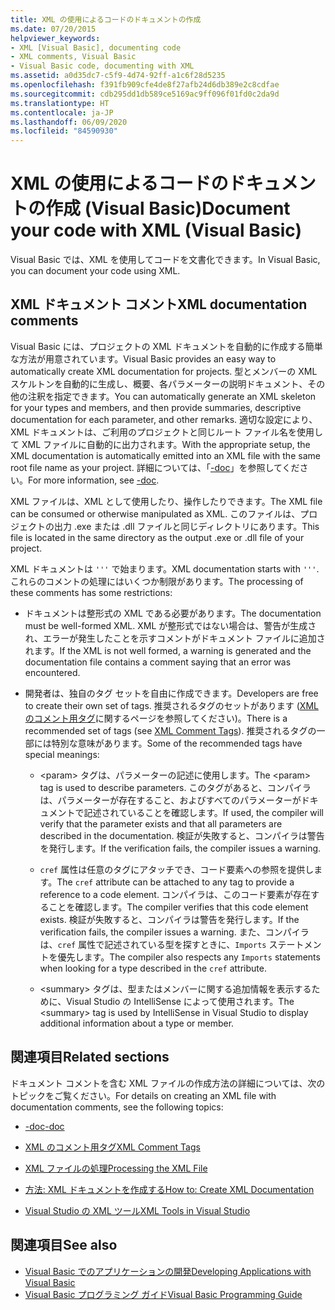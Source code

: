 ```yaml
---
title: XML の使用によるコードのドキュメントの作成
ms.date: 07/20/2015
helpviewer_keywords:
- XML [Visual Basic], documenting code
- XML comments, Visual Basic
- Visual Basic code, documenting with XML
ms.assetid: a0d35dc7-c5f9-4d74-92ff-a1c6f28d5235
ms.openlocfilehash: f391fb909cfe4de8f27afb24d6db389e2c8cdfae
ms.sourcegitcommit: cdb295dd1db589ce5169ac9ff096f01fd0c2da9d
ms.translationtype: HT
ms.contentlocale: ja-JP
ms.lasthandoff: 06/09/2020
ms.locfileid: "84590930"
---
```

# <a name="document-your-code-with-xml-visual-basic"></a><span data-ttu-id="4d838-102">XML の使用によるコードのドキュメントの作成 (Visual Basic)</span><span class="sxs-lookup"><span data-stu-id="4d838-102">Document your code with XML (Visual Basic)</span></span>

<span data-ttu-id="4d838-103">Visual Basic では、XML を使用してコードを文書化できます。</span><span class="sxs-lookup"><span data-stu-id="4d838-103">In Visual Basic, you can document your code using XML.</span></span>

## <a name="xml-documentation-comments"></a><span data-ttu-id="4d838-104">XML ドキュメント コメント</span><span class="sxs-lookup"><span data-stu-id="4d838-104">XML documentation comments</span></span>

<span data-ttu-id="4d838-105">Visual Basic には、プロジェクトの XML ドキュメントを自動的に作成する簡単な方法が用意されています。</span><span class="sxs-lookup"><span data-stu-id="4d838-105">Visual Basic provides an easy way to automatically create XML documentation for projects.</span></span> <span data-ttu-id="4d838-106">型とメンバーの XML スケルトンを自動的に生成し、概要、各パラメーターの説明ドキュメント、その他の注釈を指定できます。</span><span class="sxs-lookup"><span data-stu-id="4d838-106">You can automatically generate an XML skeleton for your types and members, and then provide summaries, descriptive documentation for each parameter, and other remarks.</span></span> <span data-ttu-id="4d838-107">適切な設定により、XML ドキュメントは、ご利用のプロジェクトと同じルート ファイル名を使用して XML ファイルに自動的に出力されます。</span><span class="sxs-lookup"><span data-stu-id="4d838-107">With the appropriate setup, the XML documentation is automatically emitted into an XML file with the same root file name as your project.</span></span> <span data-ttu-id="4d838-108">詳細については、「[-doc](../../reference/command-line-compiler/doc.md)」を参照してください。</span><span class="sxs-lookup"><span data-stu-id="4d838-108">For more information, see [-doc](../../reference/command-line-compiler/doc.md).</span></span>

<span data-ttu-id="4d838-109">XML ファイルは、XML として使用したり、操作したりできます。</span><span class="sxs-lookup"><span data-stu-id="4d838-109">The XML file can be consumed or otherwise manipulated as XML.</span></span> <span data-ttu-id="4d838-110">このファイルは、プロジェクトの出力 .exe または .dll ファイルと同じディレクトリにあります。</span><span class="sxs-lookup"><span data-stu-id="4d838-110">This file is located in the same directory as the output .exe or .dll file of your project.</span></span>

<span data-ttu-id="4d838-111">XML ドキュメントは `'''` で始まります。</span><span class="sxs-lookup"><span data-stu-id="4d838-111">XML documentation starts with `'''`.</span></span> <span data-ttu-id="4d838-112">これらのコメントの処理にはいくつか制限があります。</span><span class="sxs-lookup"><span data-stu-id="4d838-112">The processing of these comments has some restrictions:</span></span>

- <span data-ttu-id="4d838-113">ドキュメントは整形式の XML である必要があります。</span><span class="sxs-lookup"><span data-stu-id="4d838-113">The documentation must be well-formed XML.</span></span> <span data-ttu-id="4d838-114">XML が整形式ではない場合は、警告が生成され、エラーが発生したことを示すコメントがドキュメント ファイルに追加されます。</span><span class="sxs-lookup"><span data-stu-id="4d838-114">If the XML is not well formed, a warning is generated and the documentation file contains a comment saying that an error was encountered.</span></span>

- <span data-ttu-id="4d838-115">開発者は、独自のタグ セットを自由に作成できます。</span><span class="sxs-lookup"><span data-stu-id="4d838-115">Developers are free to create their own set of tags.</span></span> <span data-ttu-id="4d838-116">推奨されるタグのセットがあります ([XML のコメント用タグ](../../language-reference/xmldoc/index.md)に関するページを参照してください)。</span><span class="sxs-lookup"><span data-stu-id="4d838-116">There is a recommended set of tags (see [XML Comment Tags](../../language-reference/xmldoc/index.md)).</span></span> <span data-ttu-id="4d838-117">推奨されるタグの一部には特別な意味があります。</span><span class="sxs-lookup"><span data-stu-id="4d838-117">Some of the recommended tags have special meanings:</span></span>

  - <span data-ttu-id="4d838-118">\<param> タグは、パラメーターの記述に使用します。</span><span class="sxs-lookup"><span data-stu-id="4d838-118">The \<param> tag is used to describe parameters.</span></span> <span data-ttu-id="4d838-119">このタグがあると、コンパイラは、パラメーターが存在すること、およびすべてのパラメーターがドキュメントで記述されていることを確認します。</span><span class="sxs-lookup"><span data-stu-id="4d838-119">If used, the compiler will verify that the parameter exists and that all parameters are described in the documentation.</span></span> <span data-ttu-id="4d838-120">検証が失敗すると、コンパイラは警告を発行します。</span><span class="sxs-lookup"><span data-stu-id="4d838-120">If the verification fails, the compiler issues a warning.</span></span>

  - <span data-ttu-id="4d838-121">`cref` 属性は任意のタグにアタッチでき、コード要素への参照を提供します。</span><span class="sxs-lookup"><span data-stu-id="4d838-121">The `cref` attribute can be attached to any tag to provide a reference to a code element.</span></span> <span data-ttu-id="4d838-122">コンパイラは、このコード要素が存在することを確認します。</span><span class="sxs-lookup"><span data-stu-id="4d838-122">The compiler verifies that this code element exists.</span></span> <span data-ttu-id="4d838-123">検証が失敗すると、コンパイラは警告を発行します。</span><span class="sxs-lookup"><span data-stu-id="4d838-123">If the verification fails, the compiler issues a warning.</span></span> <span data-ttu-id="4d838-124">また、コンパイラは、`cref` 属性で記述されている型を探すときに、`Imports` ステートメントを優先します。</span><span class="sxs-lookup"><span data-stu-id="4d838-124">The compiler also respects any `Imports` statements when looking for a type described in the `cref` attribute.</span></span>

  - <span data-ttu-id="4d838-125">\<summary> タグは、型またはメンバーに関する追加情報を表示するために、Visual Studio の IntelliSense によって使用されます。</span><span class="sxs-lookup"><span data-stu-id="4d838-125">The \<summary> tag is used by IntelliSense in Visual Studio to display additional information about a type or member.</span></span>

## <a name="related-sections"></a><span data-ttu-id="4d838-126">関連項目</span><span class="sxs-lookup"><span data-stu-id="4d838-126">Related sections</span></span>

<span data-ttu-id="4d838-127">ドキュメント コメントを含む XML ファイルの作成方法の詳細については、次のトピックをご覧ください。</span><span class="sxs-lookup"><span data-stu-id="4d838-127">For details on creating an XML file with documentation comments, see the following topics:</span></span>

- [<span data-ttu-id="4d838-128">-doc</span><span class="sxs-lookup"><span data-stu-id="4d838-128">-doc</span></span>](../../reference/command-line-compiler/doc.md)

- [<span data-ttu-id="4d838-129">XML のコメント用タグ</span><span class="sxs-lookup"><span data-stu-id="4d838-129">XML Comment Tags</span></span>](../../language-reference/xmldoc/index.md)

- [<span data-ttu-id="4d838-130">XML ファイルの処理</span><span class="sxs-lookup"><span data-stu-id="4d838-130">Processing the XML File</span></span>](processing-the-xml-file.md)

- [<span data-ttu-id="4d838-131">方法: XML ドキュメントを作成する</span><span class="sxs-lookup"><span data-stu-id="4d838-131">How to: Create XML Documentation</span></span>](how-to-create-xml-documentation.md)

- [<span data-ttu-id="4d838-132">Visual Studio の XML ツール</span><span class="sxs-lookup"><span data-stu-id="4d838-132">XML Tools in Visual Studio</span></span>](/visualstudio/xml-tools/xml-tools-in-visual-studio)

## <a name="see-also"></a><span data-ttu-id="4d838-133">関連項目</span><span class="sxs-lookup"><span data-stu-id="4d838-133">See also</span></span>

- [<span data-ttu-id="4d838-134">Visual Basic でのアプリケーションの開発</span><span class="sxs-lookup"><span data-stu-id="4d838-134">Developing Applications with Visual Basic</span></span>](../../developing-apps/index.md)
- [<span data-ttu-id="4d838-135">Visual Basic プログラミング ガイド</span><span class="sxs-lookup"><span data-stu-id="4d838-135">Visual Basic Programming Guide</span></span>](../index.md)
